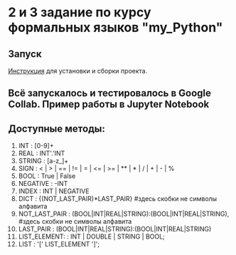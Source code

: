 # 2 и 3 задание по курсу формальных языков "my_Python"

## Запуск
[Инструкция](https://evogeek.ru/articles/27474/) для установки и сборки проекта.
 
## Всё запускалось и тестировалось в Google Collab. Пример работы в Jupyter Notebook

## Доступные методы:
1. INT : [0-9]+
2. REAL : INT'.'INT 
3. STRING :  [a-z_]+
4. SIGN : < | > | == | != | = | <= | >= | ** | * | / | + | - | %
5. BOOL : True | False 
6. NEGATIVE : -INT
7. INDEX : INT | NEGATIVE
8. DICT : {(NOT_LAST_PAIR)*LAST_PAIR}  #здесь скобки не символы алфавита 
9. NOT_LAST_PAIR : (BOOL|INT|REAL|STRING):(BOOL|INT|REAL|STRING), #здесь скобки не символы алфавита
10.	LAST_PAIR : (BOOL|INT|REAL|STRING):(BOOL|INT|REAL|STRING) 
11. LIST_ELEMENT: : INT | DOUBLE | STRING | BOOL;
12. LIST  : '[' LIST_ELEMENT ']';
